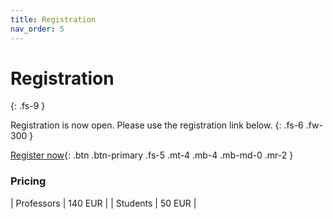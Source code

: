 ```yaml
---
title: Registration
nav_order: 5
---
```


# Registration
{: .fs-9 }

Registration is now open. Please use the registration link below.
{: .fs-6 .fw-300 }

[Register now](https://www.aanmelder.nl/117027/subscribe){: .btn .btn-primary .fs-5 .mt-4 .mb-4 .mb-md-0 .mr-2 }

### Pricing

| Professors   | 140 EUR |
| Students     | 50 EUR  |
